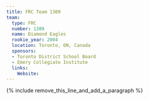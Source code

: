 ```yaml
---
title: FRC Team 1309
team:
  type: FRC
  number: 1309
  name: Diamond Eagles
  rookie_year: 2004
  location: Toronto, ON, Canada
  sponsors:
  - Toronto District School Board
  - Emery Collegiate Institute
  links:
    Website:
---
```


{% include remove_this_line_and_add_a_paragraph %}